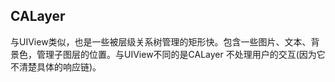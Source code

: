 ## CALayer
与UIView类似，也是一些被层级关系树管理的矩形快。包含一些图片、文本、背景色，管理子图层的位置。与UIView不同的是CALayer 不处理用户的交互(因为它不清楚具体的响应链)。